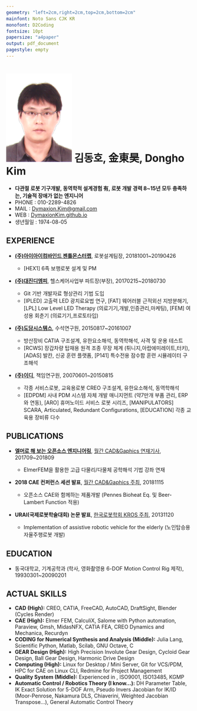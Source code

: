 ```yaml
---
geometry: "left=2cm,right=2cm,top=2cm,bottom=2cm"
mainfont: Noto Sans CJK KR
monofont: D2Coding
fontsize: 10pt
papersize: "a4paper"
output: pdf_document
pagestyle: empty
---
```


# ![](./DymaxionKim.png)  김동호, 金東昊, Dongho Kim

* **다관절 로봇 기구개발, 동역학적 설계경험 有, 로봇 개발 경력 8~15년 모두 충족하는, 기술적 장애가 없는 엔지니어**
* PHONE : 010-2289-4826
* MAIL : [Dymaxion.Kim@gmail.com](mailto:Dymaxion.Kim@gmail.com)
* WEB : [DymaxionKim.github.io](https://dymaxionkim.github.io)
* 생년월일 : 1974-08-05

## EXPERIENCE
* **[(주)아이아이컴바인드 젠틀몬스터랩](https://www.gentlemonster.com)**, 로봇설계팀장, 20181001~20190426
    * [HEX1] 6족 보행로봇 설계 및 PM

* **[(주)대진디엠피](http://daejindmp.co.kr)**, 헬스케어사업부 파트장(부장), 20170215~20180730
    * Git 기반 개발자료 형상관리 기법 도입
    * [IPLED] 고출력 LED 광치료요법 연구, [FAT] 웨어러블 근적외선 지방분해기, [LPL] Low Level LED Therapy (의료기기,개발,인증관리,마케팅), [FEM] 여성용 회춘기 (의료기기,프로토타입)


* **[(주)도담시스템스](http://dodaam.com)**, 수석연구원, 20150817~20161007
    * 방산장비 CATIA 구조설계, 유한요소해석, 동역학해석, 사격 및 운용 테스트
    * [RCWS] 장갑차량 탑재용 원격 조종 무장 체계 (튀니지,아랍에미레이트,터키), [ADAS] 발칸, 신궁 훈련 플랫폼, [P141] 특수전용 잠수함 훈련 시뮬레이터 구조해석


* **[(주)이디](http://ed.co.kr)**, 책임연구원, 20070601~20150815
    * 각종 서비스로봇, 교육용로봇 CREO 구조설계, 유한요소해석, 동역학해석
    * [EDPDM] 사내 PDM 시스템 자체 개발 매니지먼트 (약7만개 부품 관리, ERP와 연동), [ARO] 휴머노이드 서비스 로봇 시리즈, [MANIPULATORS] SCARA, Articulated, Redundant Configurations, [EDUCATION] 각종 교육용 장비류 다수


## PUBLICATIONS
* **[엘머로 해 보는 오픈소스 엔지니어링](http://dymaxionkim.iptime.org:3100/dymaxionkim/CADG)**, [월간 CAD&Gaphics 연재기사](https://www.cadgraphics.co.kr), 201709~201809
    - ElmerFEM을 활용한 고급 다물리/다물체 공학해석 기법 강좌 연재

* **2018 CAE 컨퍼런스 세션 발표**, [월간 CAD&Gaphics 주최](https://blog.naver.com/caetoday), 20181115
    - 오픈소스 CAE와 함께하는 제품개발 (Pennes Bioheat Eq. 및 Beer-Lambert Function 적용)

* **URAI(국제로봇학술대회) 논문 발표**, [한국로봇학회 KROS 주최](http://www.kros.org/urai2013/), 20131120
    - Implementation of assistive robotic vehicle for the elderly (노인탑승용 자율주행로봇 개발)


## EDUCATION
* 동국대학교, 기계공학과 (학사, 영화촬영용 6-DOF Motion Control Rig 제작), 19930301~20090201


## ACTUAL SKILLS
* **CAD (High):** CREO, CATIA, FreeCAD, AutoCAD, DraftSight, Blender (Cycles Render)
* **CAE (High):** Elmer FEM, CalculiX, Salome with Python automation, Paraview, Gmsh, MidasNFX, CATIA FEA, CREO Dynamics and Mechanica, Recurdyn
* **CODING for Numerical Synthesis and Analysis (Middle):** Julia Lang, Scientific Python, Matlab, Scilab, GNU Octave, C
* **GEAR Design (High):** High Precision Involute Gear Design, Cycloid Gear Design, Ball Gear Design, Harmonic Drive Design
* **Computing (High):** Linux for Desktop / Mini Server, Git for VCS/PDM, HPC for CAE on Linux CLI, Redmine for Project Management
* **Quality System (Middle):** Experienced in , ISO9001, ISO13485, KGMP
* **Automatic Control / Robotics Theory (I know...):** DH Parameter Table, IK Exact Solution for 5-DOF Arm, Pseudo Invers Jacobian for IK/ID (Moor-Penrose, Nakamura DLS, Chiaverini, Weighted Jacobian Transpose...), General Automatic Control Theory
